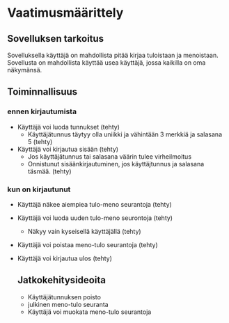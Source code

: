 # Vaatimusmäärittely

## Sovelluksen tarkoitus

Sovelluksella käyttäjä on mahdollista pitää kirjaa tuloistaan ja menoistaan. Sovellusta on mahdollista käyttää usea käyttäjä, jossa kaikilla on oma näkymänsä.

## Toiminnallisuus

### ennen kirjautumista
- Käyttäjä voi luoda tunnukset (tehty)
    - Käyttäjätunnus täytyy olla uniikki ja vähintään 3 merkkiä ja salasana 5 (tehty)
- Käyttäjä voi kirjautua sisään (tehty)
    - Jos käyttäjätunnus tai salasana väärin tulee virheilmoitus
    - Onnistunut sisäänkirjautuminen, jos käyttäjtunnus ja salasana täsmää. (tehty)

 ### kun on kirjautunut
 - Käyttäjä näkee aiempiea tulo-meno seurantoja (tehty)
 - Käyttäjä voi luoda uuden tulo-meno seurontoja (tehty)
   - Näkyy vain kyseisellä käyttäjällä (tehty)
- Käyttäjä voi poistaa meno-tulo seurantoja (tehty)
- Käyttäjä voi kirjautua ulos (tehty)

  ## Jatkokehitysideoita

  - Käyttäjätunnuksen poisto
  - julkinen meno-tulo seuranta
  - Käyttäjä voi muokata meno-tulo seurantoja
